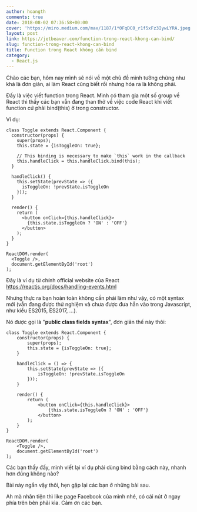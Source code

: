 ```yaml
---
author: hoangth
comments: true
date: 2018-08-02 07:36:58+00:00
cover: 'https://miro.medium.com/max/1187/1*0FqDC0_r1f5xFz3IywLYRA.jpeg'
layout: post
link: https://jetbeaver.com/function-trong-react-khong-can-bind/
slug: function-trong-react-khong-can-bind
title: Function trong React không cần bind
category:
  - React.js
---
```


Chào các bạn, hôm nay mình sẽ nói về một chủ đề mình tưởng chừng như khá là đơn giản, ai làm React cũng biết rồi nhưng hóa ra là không phải.

Đấy là việc viết function trong React. Mình có tham gia một số group về React thì thấy các bạn vẫn đang than thở về việc code React khi viết function cứ phải bind(this) ở trong constructor.

Ví dụ:

    class Toggle extends React.Component {
      constructor(props) {
        super(props);
        this.state = {isToggleOn: true};

        // This binding is necessary to make `this` work in the callback
        this.handleClick = this.handleClick.bind(this);
      }

      handleClick() {
        this.setState(prevState => ({
          isToggleOn: !prevState.isToggleOn
        }));
      }

      render() {
        return (
          <button onClick={this.handleClick}>
            {this.state.isToggleOn ? 'ON' : 'OFF'}
          </button>
        );
      }
    }

    ReactDOM.render(
      <Toggle />,
      document.getElementById('root')
    );

Đây là ví dụ từ chính official website của React https://reactjs.org/docs/handling-events.html

Nhưng thực ra bạn hoàn toàn không cần phải làm như vậy, có một syntax mới (vẫn đang được thử nghiệm và chưa được đưa hẳn vào trong Javascript, như kiểu ES2015, ES2017, ...).

Nó được gọi là "**public class fields syntax**", đơn giản thế này thôi:

    class Toggle extends React.Component {
        constructor(props) {
            super(props);
            this.state = {isToggleOn: true};
        }

        handleClick = () => {
            this.setState(prevState => ({
                isToggleOn: !prevState.isToggleOn
            }));
        }

        render() {
            return (
                <button onClick={this.handleClick}>
                    {this.state.isToggleOn ? 'ON' : 'OFF'}
                </button>
            );
        }
    }

    ReactDOM.render(
        <Toggle />,
        document.getElementById('root')
    );

Các bạn thấy đấy, mình viết lại ví dụ phải dùng bind bằng cách này, nhanh hơn đúng không nào?

Bài này ngắn vậy thôi, hẹn gặp lại các bạn ở những bài sau.

Ah mà nhân tiện thì like page Facebook của mình nhé, có cái nút ở ngay phía trên bên phải kìa.
Cảm ơn các bạn.
